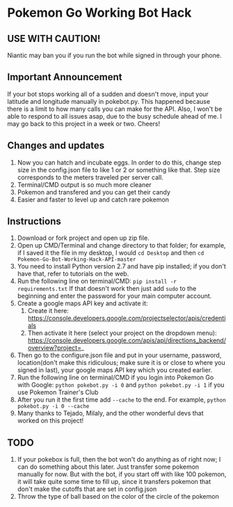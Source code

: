 
# Pokemon Go Working Bot Hack


## USE WITH CAUTION! 
Niantic may ban you if you run the bot while signed in through your phone.


## Important Announcement
If your bot stops working all of a sudden and doesn't move, input your latitude and longitude manually in pokebot.py. This happened because there is a limit to how many calls you can make for the API. Also, I won't be able to respond to all issues asap, due to the busy schedule ahead of me. I may go back to this project in a week or two. Cheers!


## Changes and updates
1. Now you can hatch and incubate eggs. In order to do this, change step size in the config.json file to like 1 or 2 or something like that. Step size corresponds to the meters traveled per server call.
2. Terminal/CMD output is so much more cleaner
3. Pokemon and transfered and you can get their candy
4. Easier and faster to level up and catch rare pokemon


## Instructions
1. Download or fork project and open up zip file.
2. Open up CMD/Terminal and change directory to that folder; for example, if I saved it the file in my desktop, I would `cd Desktop` and then `cd Pokemon-Go-Bot-Working-Hack-API-master`
3. You need to install Python version 2.7 and have pip installed; if you don't have that, refer to tutorials on the web.
4. Run the following line on terminal/CMD: `pip install -r requirements.txt` If that doesn't work then just add `sudo` to the beginning and enter the password for your main computer account.
5. Create a google maps API key and activate it:
    1. Create it here: https://console.developers.google.com/projectselector/apis/credentials
    2. Then activate it here (select your project on the dropdown menu): https://console.developers.google.com/apis/api/directions_backend/overview?project=_
6. Then go to the configure.json file and put in your username, password, location(don't make this ridiculous; make sure it is or close to where you signed in last), your google maps API key which you created earlier.
7. Run the following line on terminal/CMD if you login into Pokemon Go with Google: `python pokebot.py -i 0` and `python pokebot.py -i 1` if you use Pokemon Trainer's Club
8. After you run it the first time add `--cache` to the end. For example, `python pokebot.py -i 0 --cache`
9. Many thanks to Tejado, Milaly, and the other wonderful devs that worked on this project!


## TODO
1. If your pokebox is full, then the bot won't do anything as of right now; I can do something about this later. Just transfer some pokemon manually for now. But with the bot, if you start off with like 100 pokemon, it will take quite some time to fill up, since it transfers pokemon that don't make the cutoffs that are set in config.json
2. Throw the type of ball based on the color of the circle of the pokemon
